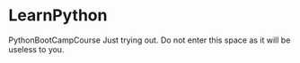 # LearnPython
PythonBootCampCourse
Just trying out. Do not enter this space as it will be useless to you. 
